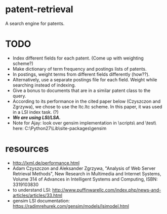 # patent-retrieval
A search engine for patents.

# TODO
- Index different fields for each patent. (Come up with weighting scheme?)
- Make dictionary of term frequency and postings lists of patents.
- In postings, weight terms from different fields differently (how??).
- Alternatively, use a separate postings file for each field. Weight while searching instead of indexing.
- Give a bonus to documents that are in a similar patent class to the query.
- According to its performance in the cited paper below (Czyszczon and Zgrzywa), we chose to use the ltc.ltc scheme. In this paper, it was used in a LSI index task. (?)
- ***We are using LSI/LSA.***
- Note for Ajay: look over gensim implementation in \scripts\ and \test\ here: C:\Python27\Lib\site-packages\gensim

# resources
- http://lxml.de/performance.html
- Adam Czyszczon and Aleksander Zgrzywa, "Analysis of Web Server Retrieval Methods", New Research in Multimedia and Internet Systems, Volume 314 of Advances in Intelligent Systems and Computing, ISBN: 3319103830
- to understand LSI: http://www.puffinwarellc.com/index.php/news-and-articles/articles/33.html
- gensim LSI documentation: https://radimrehurek.com/gensim/models/lsimodel.html
